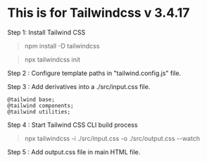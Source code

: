 # This is for Tailwindcss v 3.4.17

Step 1: Install Tailwind CSS 
>npm install -D tailwindcss

>npx tailwindcss init

Step 2 : Configure template paths in "tailwind.config.js" file.

Step 3 : Add derivatives into a ./src/input.css file. 
```
@tailwind base;
@tailwind components;
@tailwind utilities;
```

Step 4 : Start Tailwind CSS CLI build process
>npx tailwindcss -i ./src/input.css -o ./src/output.css --watch

Step 5 : Add output.css file in main HTML file.


